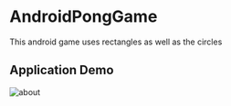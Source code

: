 # AndroidPongGame
This android game uses rectangles as well as the circles

## Application Demo
![about](/Demo/454346666565.gif)
